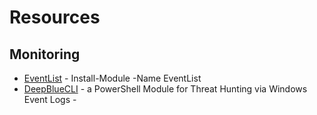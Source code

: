 # Resources

## Monitoring
- [EventList](https://www.powershellgallery.com/packages/EventList/2.0.0) - Install-Module -Name EventList 
- [DeepBlueCLI](https://github.com/sans-blue-team/DeepBlueCLI) - a PowerShell Module for Threat Hunting via Windows Event Logs -

